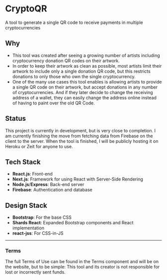# CryptoQR
A tool to generate a single QR code to receive payments in multiple cryptocurrencies

## Why
* This tool was created after seeing a growing number of artists including cryptocurrency donation QR codes on their artwork.
* In order to keep their artwork as clean as possible, most artists limit their artwork to include only a single donation QR code, but this restricts donations to only those who own the single cryptocurrency.
* One of the many use cases this tool enables is allowing artists to provide a single QR code on their artwork, but accept donations in any number of cryptocurrencies. And if they later decide to change the receiving address of a wallet, they can easily change the address online instead of having to paint over the old QR Code.

## Status
This project is currently in development, but is very close to completion.
I am currently finishing the move from fetching data from Firebase on the client to the server.
When the tool is finished, I will be publicly hosting it on Heroku or Zeit for anyone to use.

## Tech Stack
* **React.js**: Front-end
* **Next.js**: Framework for using React with Server-Side Rendering
* **Node.js**/**Express**: Back-end server
* **Firebase**: Authentication and database

## Design Stack
* **Bootstrap**: For the base CSS
* **Shards React**: Expanded Bootstrap components and React implementation
* **react-jss**: For CSS-in-JS

---

### Terms
The full Terms of Use can be found in the Terms component and will be on the website, but to be simple:
This tool and its creator is not responsible for lost or incorrectly sent funds.
